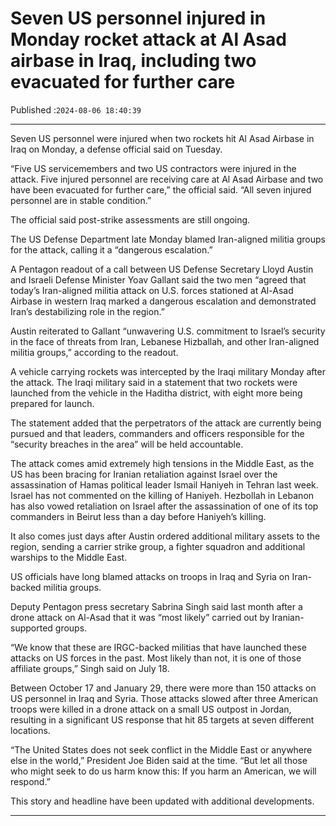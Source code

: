 # Seven US personnel injured in Monday rocket attack at Al Asad airbase in Iraq, including two evacuated for further care

Published :`2024-08-06 18:40:39`

---

Seven US personnel were injured when two rockets hit Al Asad Airbase in Iraq on Monday, a defense official said on Tuesday.

“Five US servicemembers and two US contractors were injured in the attack. Five injured personnel are receiving care at Al Asad Airbase and two have been evacuated for further care,” the official said. “All seven injured personnel are in stable condition.”

The official said post-strike assessments are still ongoing.

The US Defense Department late Monday blamed Iran-aligned militia groups for the attack, calling it a “dangerous escalation.”

A Pentagon readout of a call between US Defense Secretary Lloyd Austin and Israeli Defense Minister Yoav Gallant said the two men “agreed that today’s Iran-aligned militia attack on U.S. forces stationed at Al-Asad Airbase in western Iraq marked a dangerous escalation and demonstrated Iran’s destabilizing role in the region.”

Austin reiterated to Gallant “unwavering U.S. commitment to Israel’s security in the face of threats from Iran, Lebanese Hizballah, and other Iran-aligned militia groups,” according to the readout.

A vehicle carrying rockets was intercepted by the Iraqi military Monday after the attack. The Iraqi military said in a statement that two rockets were launched from the vehicle in the Haditha district, with eight more being prepared for launch.

The statement added that the perpetrators of the attack are currently being pursued and that leaders, commanders and officers responsible for the “security breaches in the area” will be held accountable.

The attack comes amid extremely high tensions in the Middle East, as the US has been bracing for Iranian retaliation against Israel over the assassination of Hamas political leader Ismail Haniyeh in Tehran last week. Israel has not commented on the killing of Haniyeh. Hezbollah in Lebanon has also vowed retaliation on Israel after the assassination of one of its top commanders in Beirut less than a day before Haniyeh’s killing.

It also comes just days after Austin ordered additional military assets to the region, sending a carrier strike group, a fighter squadron and additional warships to the Middle East.

US officials have long blamed attacks on troops in Iraq and Syria on Iran-backed militia groups.

Deputy Pentagon press secretary Sabrina Singh said last month after a drone attack on Al-Asad that it was “most likely” carried out by Iranian-supported groups.

“We know that these are IRGC-backed militias that have launched these attacks on US forces in the past. Most likely than not, it is one of those affiliate groups,” Singh said on July 18.

Between October 17 and January 29, there were more than 150 attacks on US personnel in Iraq and Syria. Those attacks slowed after three American troops were killed in a drone attack on a small US outpost in Jordan, resulting in a significant US response that hit 85 targets at seven different locations.

“The United States does not seek conflict in the Middle East or anywhere else in the world,” President Joe Biden said at the time. “But let all those who might seek to do us harm know this: If you harm an American, we will respond.”

This story and headline have been updated with additional developments.

---

